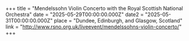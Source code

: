 +++
title = "Mendelssohn Violin Concerto with the Royal Scottish National Orchestra"
date = "2025-05-29T00:00:00.000Z"
date2 = "2025-05-31T00:00:00.000Z"
place = "Dundee, Edinburgh, and Glasgow, Scotland"
link = "http://www.rsno.org.uk/liveevent/mendelssohns-violin-concerto/"
+++




